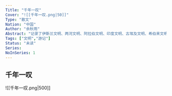 ```yaml
---
Title: "千年一叹"
Cover: "![[千年一叹.png|50]]"
Type: "散文"
Nation: "中国"
Author: "余秋雨"
Abstract: "记录了伊斯兰文明、两河文明、阿拉伯文明、印度文明、古埃及文明、希伯来文明等文明的兴衰，并同时对中国文化作出深刻的思考"
Tags: ["文明","游记"]
Status: "未读"
Series: 
NoInSeries: 1
---
```

## 千年一叹
![[千年一叹.png|500]]
